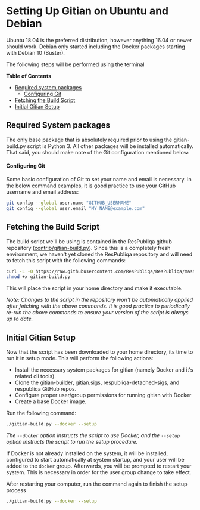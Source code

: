 Setting Up Gitian on Ubuntu and Debian
============================

Ubuntu 18.04 is the preferred distribution, however anything 16.04 or newer should work. Debian only started including the Docker packages starting with Debian 10 (Buster).

The following steps will be performed using the terminal

<!-- markdown-toc start -->
**Table of Contents**

- [Required system packages](#required-system-packages)
    - [Configuring Git](#configuring-git)
- [Fetching the Build Script](#fetching-the-build-script)
- [Initial Gitian Setup](#initial-gitian-setup)

<!-- markdown-toc end -->

Required System packages
-------------------------

The only base package that is absolutely required prior to using the gitian-build.py script is Python 3. All other packages will be installed automatically. That said, you should make note of the Git configuration mentioned below:

#### Configuring Git

Some basic configuration of Git to set your name and email is necessary. In the below command examples, it is good practice to use your GitHub username and email address:

```bash
git config --global user.name "GITHUB_USERNAME"
git config --global user.email "MY_NAME@example.com"
```

Fetching the Build Script
--------------------------

The build script we'll be using is contained in the ResPubliqa github repository ([contrib/gitian-build.py](https://github.com/ResPubliqa/respubliqa/blob/master/contrib/gitian-build.py)). Since this is a completely fresh environment, we haven't yet cloned the ResPubliqa repository and will need to fetch this script with the following commands:

```bash
curl -L -O https://raw.githubusercontent.com/ResPubliqa/ResPubliqa/master/contrib/gitian-build.py
chmod +x gitian-build.py
```

This will place the script in your home directory and make it executable.

*Note: Changes to the script in the repository won't be automatically applied after fetching with the above commands. It is good practice to periodically re-run the above commands to ensure your version of the script is always up to date.*

Initial Gitian Setup
-------------------------

Now that the script has been downloaded to your home directory, its time to run it in setup mode. This will perform the following actions:

- Install the necessary system packages for gitian (namely Docker and it's related cli tools).
- Clone the gitian-builder, gitian.sigs, respubliqa-detached-sigs, and respubliqa GitHub repos.
- Configure proper user/group permissions for running gitian with Docker
- Create a base Docker image.

Run the following command:

```bash
./gitian-build.py --docker --setup
```
*The `--docker` option instructs the script to use Docker, and the `--setup` option instructs the script to run the setup procedure.*

If Docker is not already installed on the system, it will be installed, configured to start automatically at system startup, and your user will be added to the `docker` group. Afterwards, you will be prompted to restart your system. This is necessary in order for the user group change to take effect.

After restarting your computer, run the command again to finish the setup process

```bash
./gitian-build.py --docker --setup
```